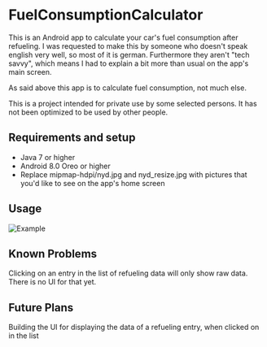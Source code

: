 # FuelConsumptionCalculator
This is an Android app to calculate your car's fuel consumption after refueling. I was requested to make this by someone who doesn't speak english very well, so most of it is german. Furthermore they aren't "tech savvy", which means I had to explain a bit more than usual on the app's main screen.

As said above this app is to calculate fuel consumption, not much else. 

This is a project intended for private use by some selected persons. It has not been optimized to be used by other people. 

## Requirements and setup
* Java 7 or higher
* Android 8.0 Oreo or higher
* Replace mipmap-hdpi/nyd.jpg and nyd_resize.jpg with pictures that you'd like to see on the app's home screen

## Usage

![Example](images/exampleMessage.png)

## Known Problems
Clicking on an entry in the list of refueling data will only show raw data. There is no UI for that yet.

## Future Plans 
Building the UI for displaying the data of a refueling entry, when clicked on in the list
